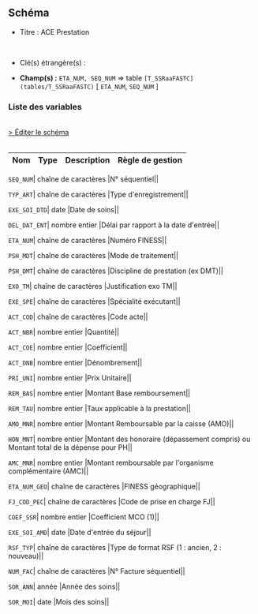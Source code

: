 ## Schéma


- Titre : ACE Prestation
<br />



- Clé(s) étrangère(s) : <br />

- **Champ(s) :** `ETA_NUM, SEQ_NUM`
  => table `[T_SSRaaFASTC](tables/T_SSRaaFASTC)` [ `ETA_NUM`, `SEQ_NUM` ]<br />

 
### Liste des variables
<br />
<div>
    <a href="https://gitlab.com/healthdatahub/applications-du-hdh/schema-snds/-/tree/master/schemas/T_SSRaaFBSTC/T_SSRaaFBSTC.json"
       target="_blank" rel="noopener noreferrer">> Éditer le schéma</a>
</div>
<br />

Nom | Type | Description | Règle de gestion
-|-|-|-



`SEQ_NUM`| chaîne de caractères |N° séquentiel||

`TYP_ART`| chaîne de caractères |Type d'enregistrement||

`EXE_SOI_DTD`| date |Date de soins||

`DEL_DAT_ENT`| nombre entier |Délai par rapport à la date d'entrée||

`ETA_NUM`| chaîne de caractères |Numéro FINESS||

`PSH_MDT`| chaîne de caractères |Mode de traitement||

`PSH_DMT`| chaîne de caractères |Discipline de prestation (ex DMT)||

`EXO_TM`| chaîne de caractères |Justification exo TM||

`EXE_SPE`| chaîne de caractères |Spécialité exécutant||

`ACT_COD`| chaîne de caractères |Code acte||

`ACT_NBR`| nombre entier |Quantité||

`ACT_COE`| nombre entier |Coefficient||

`ACT_DNB`| nombre entier |Dénombrement||

`PRI_UNI`| nombre entier |Prix Unitaire||

`REM_BAS`| nombre entier |Montant Base remboursement||

`REM_TAU`| nombre entier |Taux applicable à la prestation||

`AMO_MNR`| nombre entier |Montant Remboursable par la caisse (AMO)||

`HON_MNT`| nombre entier |Montant des honoraire (dépassement compris) ou Montant total de la dépense pour PH||

`AMC_MNR`| nombre entier |Montant remboursable par l'organisme complémentaire (AMC)||

`ETA_NUM_GEO`| chaîne de caractères |FINESS géographique||

`FJ_COD_PEC`| chaîne de caractères |Code de prise en charge FJ||

`COEF_SSR`| nombre entier |Coefficient MCO (1)||

`EXE_SOI_AMD`| date |Date d'entrée du séjour||

`RSF_TYP`| chaîne de caractères |Type de format RSF (1 : ancien, 2 : nouveau)||

`NUM_FAC`| chaîne de caractères |N° Facture séquentiel||

`SOR_ANN`| année |Année des soins||

`SOR_MOI`| date |Mois des soins||
